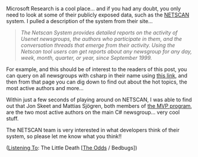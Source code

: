 Microsoft Research is a cool place&#8230; and if you had any doubt, you only need to look at some of their publicly exposed data, such as the <a href="http://netscan.research.microsoft.com/" target="_blank" class="broken_link">NETSCAN</a> system. I pulled a description of the system from their site&#8230;

> _The Netscan System provides detailed reports on the activity of Usenet newsgroups, the authors who participate in them, and the conversation threads that emerge from their activity. Using the Netscan tool users can get reports about any newsgroup for any day, week, month, quarter, or year, since September 1999._

For example, and this should be of interest to the readers of this post, you can query on all newsgroups with csharp in their name using <a href="http://netscan.research.microsoft.com/default.asp?timespan=m&compare=1&searchfor=csharp&searchdate=11%2F30%2F2003" target="_blank" class="broken_link">this link</a>, and then from that page you can dig down to find out about the hot topics, the most active authors and more&#8230;

Within just a few seconds of playing around on NETSCAN, I was able to find out that Jon Skeet and Mattias Sj&ouml;gren, both members of <a href="http://mvp.support.microsoft.com/" target="_blank" class="broken_link">the MVP program</a>, are the two most active authors on the main C# newsgroup&#8230; very cool stuff.

The NETSCAN team is very interested in what developers think of their system, so please let me know what you think!!

<div class="media">
  (<a href="http://msdn.microsoft.com/library/en-us/dncodefun/html/code4fun04252003.asp" class="broken_link">Listening To</a>: The Little Death [<a href="http://www.windowsmedia.com/mg/search.asp?srch=The+Odds">The Odds</a> / Bedbugs])
</div>